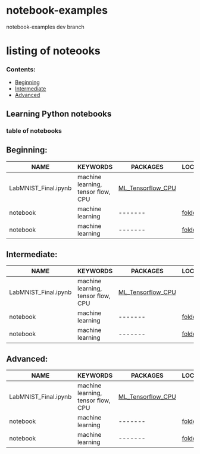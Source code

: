 # notebook-examples
notebook-examples dev branch
# listing of noteooks
### <a name="top">**Contents:**
* [Beginning](#beginning)
* [Intermediate](#intermediate)
* [Advanced](#advanced)
 
## Learning Python notebooks
### table of notebooks

## Beginning: <a name="beginning"></a> 
| **NAME** | **KEYWORDS** | **PACKAGES** | **LOCATION/LINK** |
| ------- |  ------- | ------- |------- |
| LabMNIST_Final.ipynb | machine learning, tensor flow, CPU | [ML_Tensorflow_CPU](https://github.com/sdsc-hpc-training-dev/notebook-examples/tree/main/deep_learning/ML_Tensorflow_CPU) |
| notebook | machine learning | ------- | [foldername](URL) |
| notebook | machine learning | ------- | [foldername](URL) |

## Intermediate: <a name="intermediate"></a>
| **NAME** | **KEYWORDS** | **PACKAGES** | **LOCATION/LINK** |
| ------- |  ------- | ------- | ------- |
| LabMNIST_Final.ipynb | machine learning, tensor flow, CPU | [ML_Tensorflow_CPU](https://github.com/sdsc-hpc-training-dev/notebook-examples/tree/main/deep_learning/ML_Tensorflow_CPU) |
| notebook | machine learning | ------- | [foldername](URL) |
| notebook | machine learning | ------- | [foldername](URL) |

## Advanced: <a name="advanced"></a>
| **NAME** | **KEYWORDS** | **PACKAGES** | **LOCATION/LINK** |
| ------- |  ------- | ------- | ------- |
| LabMNIST_Final.ipynb | machine learning, tensor flow, CPU | [ML_Tensorflow_CPU](https://github.com/sdsc-hpc-training-dev/notebook-examples/tree/main/deep_learning/ML_Tensorflow_CPU) |
| notebook | machine learning | ------- | [foldername](URL) |
| notebook | machine learning | ------- | [foldername](URL) |
